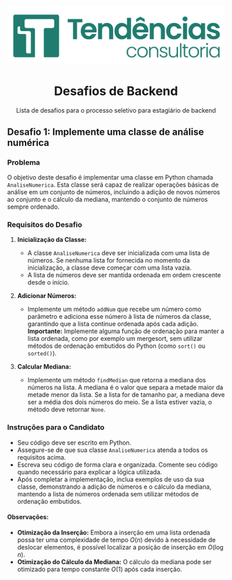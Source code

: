 <h1 align="center">
  <img alt="Logo" src="./doc/img/logo.png" alt="Logo Tendencias">
</h1>

<h1 align="center">Desafios de Backend</h1>
<p align = "center">Lista de desafios para o processo seletivo para estagiário de backend</p>

## Desafio 1: Implemente uma classe de análise numérica

### Problema

O objetivo deste desafio é implementar uma classe em Python chamada `AnaliseNumerica`. Esta classe será capaz de realizar operações básicas de análise em um conjunto de números, incluindo a adição de novos números ao conjunto e o cálculo da mediana, mantendo o conjunto de números sempre ordenado.

### Requisitos do Desafio

1. **Inicialização da Classe:**

   - A classe `AnaliseNumerica` deve ser inicializada com uma lista de números. Se nenhuma lista for fornecida no momento da inicialização, a classe deve começar com uma lista vazia.
   - A lista de números deve ser mantida ordenada em ordem crescente desde o início.

2. **Adicionar Números:**

   - Implemente um método `addNum` que recebe um número como parâmetro e adiciona esse número à lista de números da classe, garantindo que a lista continue ordenada após cada adição. **Importante:** Implemente alguma função de ordenação para manter a lista ordenada, como por exemplo um mergesort, sem utilizar métodos de ordenação embutidos do Python (como `sort()` ou `sorted()`).

3. **Calcular Mediana:**

   - Implemente um método `findMedian` que retorna a mediana dos números na lista. A mediana é o valor que separa a metade maior da metade menor da lista. Se a lista for de tamanho par, a mediana deve ser a média dos dois números do meio. Se a lista estiver vazia, o método deve retornar `None`.

### Instruções para o Candidato

- Seu código deve ser escrito em Python.
- Assegure-se de que sua classe `AnaliseNumerica` atenda a todos os requisitos acima.
- Escreva seu código de forma clara e organizada. Comente seu código quando necessário para explicar a lógica utilizada.
- Após completar a implementação, inclua exemplos de uso da sua classe, demonstrando a adição de números e o cálculo da mediana, mantendo a lista de números ordenada sem utilizar métodos de ordenação embutidos.

#### Observações:

- **Otimização da Inserção:** Embora a inserção em uma lista ordenada possa ter uma complexidade de tempo $O(n)$ devido à necessidade de deslocar elementos, é possível localizar a posição de inserção em $O(\log n)$.
- **Otimização do Cálculo da Mediana:** O cálculo da mediana pode ser otimizado para tempo constante $O(1)$ após cada inserção.